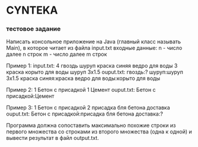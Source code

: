 # CYNTEKA
### тестовое задание

Написать консольное приложение на Java (главный класс называть Main), в которое читает из файла input.txt входные данные:
n - число
далее n строк
m - число
далее m строк

Пример 1:
input.txt:
4
гвоздь
шуруп
краска синяя
ведро для воды
3
краска
корыто для воды
шуруп 3х1.5
ouput.txt:
гвоздь:?
шуруп:шуруп 3х1.5
краска синяя:краска
ведро для воды:корыто для воды

Пример 2:
1
Бетон с присадкой
1
Цемент
ouput.txt:
Бетон с присадкой:Цемент

Пример 3:
1
Бетон с присадкой
2
присадка бля бетона
доставка
ouput.txt:
Бетон с присадкой:присадка бля бетона
доставка:?

Программа должна сопоставить максимально похожие строки из первого множества со строками из второго множества (одна к одной) и вывести результат в файл output.txt.